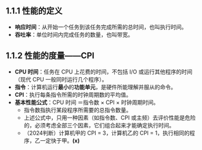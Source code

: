 ## 1.1.1 性能的定义
- **响应时间**：从开始一个任务到该任务完成所需的总时间，也叫执行时间。
- **吞吐率**：单位时间内完成任务的数量，也叫带宽。
## 1.1.2 性能的度量——CPI
- **CPU 时间**：任务在 CPU 上花费的时间，不包括 I/O 或运行其他程序的时间（现代 CPU 一般同时运行几个程序）。
- **指令**：计算机运行**最小**的**功能单元**，是硬件所能理解并服从的命令。
- **CPI**：执行每条指令所需的时钟周期数的平均值。
- **基本性能公式**：CPU 时间 ＝指令数 × CPI × 时钟周期时间。
	- 指令数指执行某段程序所需要的总指令数量。
	- 上述公式中，只用一种因素（如指令数、CPI 或主频）去评价性能是危险的，必须考虑全部三个因素，它们组合起来才能确定执行时间。
	- （2024判断）计算机甲的 CPI = 3，计算机乙的 CPI = 1，执行相同的程序，乙一定快于甲。**(x)**

